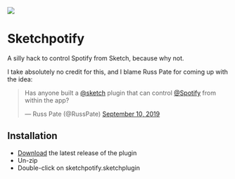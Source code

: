 ![](https://repository-images.githubusercontent.com/208445060/f283a480-d706-11e9-88c2-bdecad6fd3cd)

# Sketchpotify

A silly hack to control Spotify from Sketch, because why not.

I take absolutely no credit for this, and I blame Russ Pate for coming up with the idea:

<blockquote class="twitter-tweet"><p lang="en" dir="ltr">Has anyone built a <a href="https://twitter.com/sketch?ref_src=twsrc%5Etfw">@sketch</a> plugin that can control <a href="https://twitter.com/Spotify?ref_src=twsrc%5Etfw">@Spotify</a> from within the app?</p>&mdash; Russ Pate (@RussPate) <a href="https://twitter.com/RussPate/status/1171541160227000321?ref_src=twsrc%5Etfw">September 10, 2019</a></blockquote>

## Installation

- [Download](../../releases/latest/download/sketchpotify.sketchplugin.zip) the latest release of the plugin
- Un-zip
- Double-click on sketchpotify.sketchplugin
